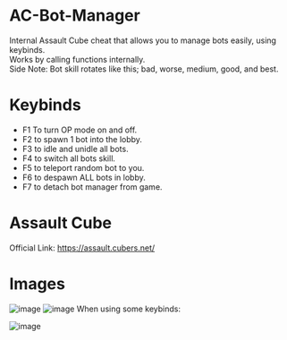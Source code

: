 # AC-Bot-Manager
Internal Assault Cube cheat that allows you to manage bots easily, using keybinds.                                                                        
Works by calling functions internally.                                       
Side Note: Bot skill rotates like this; bad, worse, medium, good, and best.

# Keybinds
+ F1 To turn OP mode on and off.
+ F2 to spawn 1 bot into the lobby.
+ F3 to idle and unidle all bots.
+ F4 to switch all bots skill.
+ F5 to teleport random bot to you.
+ F6 to despawn ALL bots in lobby.
+ F7 to detach bot manager from game.

# Assault Cube
Official Link: https://assault.cubers.net/

# Images
![image](https://user-images.githubusercontent.com/75084509/127054610-7013dd30-3442-446a-acdd-8f04f1ddc6a5.png)
![image](https://user-images.githubusercontent.com/75084509/127055094-a040eb41-b7a0-474c-ac16-d04a093b4615.png)
When using some keybinds:                                                                                                                                       

![image](https://user-images.githubusercontent.com/75084509/127055260-37ec9570-2ea4-49b4-81da-d3e4e2319061.png)
